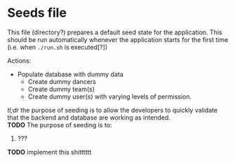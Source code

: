 # Seeds file

This file (directory?) prepares a default seed state for the application. This should be run automatically whenever the application starts for the first time (i.e. when `./run.sh` is executed[?])

Actions:
* Populate database with dummy data
  * Create dummy dancers
  * Create dummy team(s)
  * Create dummy user(s) with varying levels of permission.

*tl;dr* the purpose of seeding is to allow the developers to quickly validate that the backend and database are working as intended. <br>
**TODO** The purpose of seeding is to:
1. ???

**TODO** implement this shitttttt